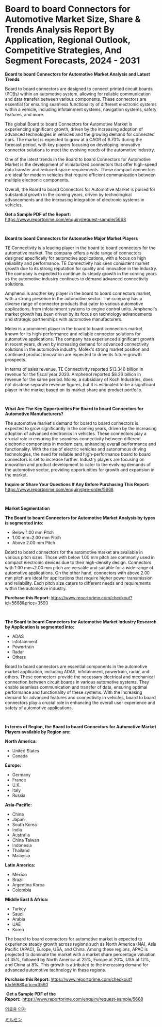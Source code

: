 <p><h1>Board to board Connectors for Automotive Market Size, Share & Trends Analysis Report By Application, Regional Outlook, Competitive Strategies, And Segment Forecasts, 2024 - 2031</h1></p><p><strong>Board to board Connectors for Automotive Market Analysis and Latest Trends</strong></p>
<p><p>Board to board connectors are designed to connect printed circuit boards (PCBs) within an automotive system, allowing for reliable communication and data transfer between various components. These connectors are essential for ensuring seamless functionality of different electronic systems within a vehicle, including infotainment systems, navigation systems, safety features, and more.</p><p>The global Board to board Connectors for Automotive Market is experiencing significant growth, driven by the increasing adoption of advanced technologies in vehicles and the growing demand for connected cars. The market is expected to grow at a CAGR of 9.70% during the forecast period, with key players focusing on developing innovative connector solutions to meet the evolving needs of the automotive industry.</p><p>One of the latest trends in the Board to board Connectors for Automotive Market is the development of miniaturized connectors that offer high-speed data transfer and reduced space requirements. These compact connectors are ideal for modern vehicles that require efficient communication between multiple electronic components.</p><p>Overall, the Board to board Connectors for Automotive Market is poised for substantial growth in the coming years, driven by technological advancements and the increasing integration of electronic systems in vehicles.</p></p>
<p><strong>Get a Sample PDF of the Report:&nbsp;</strong> <a href="https://www.reportprime.com/enquiry/request-sample/5668">https://www.reportprime.com/enquiry/request-sample/5668</a></p>
<p>&nbsp;</p>
<p><strong>Board to board Connectors for Automotive Major Market Players</strong></p>
<p><p>TE Connectivity is a leading player in the board to board connectors for the automotive market. The company offers a wide range of connectors designed specifically for automotive applications, with a focus on high reliability and performance. TE Connectivity has seen consistent market growth due to its strong reputation for quality and innovation in the industry. The company is expected to continue its steady growth in the coming years as the automotive industry continues to demand advanced connectivity solutions.</p><p>Amphenol is another key player in the board to board connectors market, with a strong presence in the automotive sector. The company has a diverse range of connector products that cater to various automotive applications, from infotainment systems to engine control units. Amphenol's market growth has been driven by its focus on technology advancements and strategic partnerships with automotive manufacturers.</p><p>Molex is a prominent player in the board to board connectors market, known for its high-performance and reliable connector solutions for automotive applications. The company has experienced significant growth in recent years, driven by increasing demand for advanced connectivity solutions in the automotive industry. Molex's strong market position and continued product innovation are expected to drive its future growth prospects.</p><p>In terms of sales revenue, TE Connectivity reported $13.348 billion in revenue for the fiscal year 2020. Amphenol reported $8.26 billion in revenue for the same period. Molex, a subsidiary of Koch Industries, does not disclose separate revenue figures, but it is estimated to be a significant player in the market based on its market share and product portfolio.</p></p>
<p>&nbsp;</p>
<p><strong>What Are The Key Opportunities For Board to board Connectors for Automotive Manufacturers?</strong></p>
<p><p>The automotive market's demand for board to board connectors is expected to grow significantly in the coming years, driven by the increasing adoption of advanced electronics in vehicles. These connectors play a crucial role in ensuring the seamless connectivity between different electronic components in modern cars, enhancing overall performance and functionality. With the rise of electric vehicles and autonomous driving technologies, the need for reliable and high-performance board to board connectors is set to increase further. Industry players are focusing on innovation and product development to cater to the evolving demands of the automotive sector, providing opportunities for growth and expansion in the market.</p></p>
<p><strong>Inquire or Share Your Questions If Any Before Purchasing This Report:</strong> <a href="https://www.reportprime.com/enquiry/pre-order/5668">https://www.reportprime.com/enquiry/pre-order/5668</a></p>
<p>&nbsp;</p>
<p><strong>Market Segmentation</strong></p>
<p><strong>The Board to board Connectors for Automotive Market Analysis by types is segmented into:</strong></p>
<p><ul><li>Below 1.00 mm Pitch</li><li>1.00 mm~2.00 mm Pitch</li><li>Above 2.00 mm Pitch</li></ul></p>
<p><p>Board to board connectors for the automotive market are available in various pitch sizes. Those with below 1.00 mm pitch are commonly used in compact electronic devices due to their high-density design. Connectors with 1.00 mm~2.00 mm pitch are versatile and suitable for a wide range of automotive applications. On the other hand, connectors with above 2.00 mm pitch are ideal for applications that require higher power transmission and reliability. Each pitch size caters to different needs and requirements within the automotive industry.</p></p>
<p><strong>Purchase this Report:&nbsp;</strong><a href="https://www.reportprime.com/checkout?id=5668&price=3590">https://www.reportprime.com/checkout?id=5668&price=3590</a></p>
<p>&nbsp;</p>
<p><strong>The Board to board Connectors for Automotive Market Industry Research by Application is segmented into:</strong></p>
<p><ul><li>ADAS</li><li>Infotainment</li><li>Powertrain</li><li>Radar</li><li>Others</li></ul></p>
<p><p>Board to board connectors are essential components in the automotive market application, including ADAS, infotainment, powertrain, radar, and others. These connectors provide the necessary electrical and mechanical connection between circuit boards in various automotive systems. They enable seamless communication and transfer of data, ensuring optimal performance and functionality of these systems. With the increasing demand for advanced features and connectivity in vehicles, board to board connectors play a crucial role in enhancing the overall user experience and safety of automotive applications.</p></p>
<p>&nbsp;</p>
<p><strong>In terms of Region, the Board to board Connectors for Automotive Market Players available by Region are:</strong></p>
<p>
    <p> <strong> North America: </strong>
        <ul>
            <li>United States</li>
            <li>Canada</li>
        </ul>
        </p> 
    <p> <strong> Europe: </strong>
        <ul>
            <li>Germany</li>
            <li>France</li>
            <li>U.K.</li>
            <li>Italy</li>
            <li>Russia</li>
        </ul>
        </p> 
    <p> <strong> Asia-Pacific: </strong>
        <ul>
            <li>China</li>
            <li>Japan</li>
            <li>South Korea</li>
            <li>India</li>
            <li>Australia</li>
            <li>China Taiwan</li>
            <li>Indonesia</li>
            <li>Thailand</li>
            <li>Malaysia</li>
        </ul>
        </p> 
    <p> <strong> Latin America: </strong>
        <ul>
            <li>Mexico</li>
            <li>Brazil</li>
            <li>Argentina Korea</li>
            <li>Colombia</li>
        </ul>
        </p> 
    <p> <strong> Middle East & Africa: </strong>
        <ul>
            <li>Turkey</li>
            <li>Saudi</li>
            <li>Arabia</li>
            <li>UAE</li>
            <li>Korea</li>
        </ul>
    </p>
    </p>
<p><p>The board to board connectors for automotive market is expected to experience steady growth across regions such as North America (NA), Asia Pacific (APAC), Europe, USA, and China. Among these regions, APAC is projected to dominate the market with a market share percentage valuation of 35%, followed by North America at 25%, Europe at 20%, USA at 12%, and China at 8%. This growth is attributed to the increasing demand for advanced automotive technology in these regions.</p></p>
<p><strong>Purchase this Report: </strong><a href="https://www.reportprime.com/checkout?id=5668&price=3590">https://www.reportprime.com/checkout?id=5668&price=3590</a></p>
<p>&nbsp;<strong>Get a Sample PDF of the Report:&nbsp;&nbsp;</strong><a href="https://www.reportprime.com/enquiry/request-sample/5668">https://www.reportprime.com/enquiry/request-sample/5668</a></p>
<p><strong></strong></p>
<p><p><a href="https://github.com/lzrvbyqzftro57/Market-Research-Report-List-1/blob/main/734811614569.md">의료용 의자</a></p><p><a href="https://github.com/oqxogxyvqe90775/Market-Research-Report-List-1/blob/main/800131215852.md">ミルセン</a></p></p>